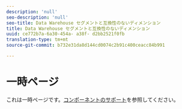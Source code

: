 ```yaml
---
description: 'null'
seo-description: 'null'
seo-title: Data Warehouse セグメントと互換性のないディメンション
title: Data Warehouse セグメントと互換性のないディメンション
uuid: ce772b7a-6a30-454a- a38f- d2bb2521f0fb
translation-type: tm+mt
source-git-commit: b732e31da8d144cd0074c2b91c400ceacc84b991

---
```



# 一時ページ

<!-- This page is a duplicate of dimension-support.md. Once internal redirects are in place, we can remove this page and point it to dimension-support.md. -->

これは一時ページです。[コンポーネントのサポート](component-support.md)を参照してください。
